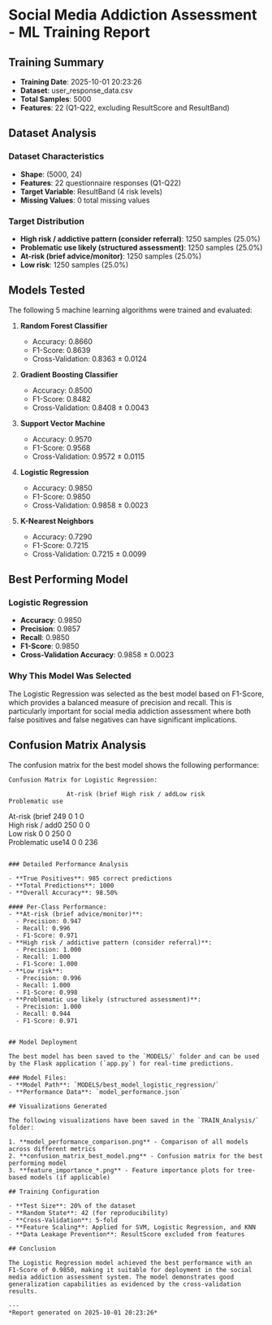 # Social Media Addiction Assessment - ML Training Report

## Training Summary
- **Training Date**: 2025-10-01 20:23:26
- **Dataset**: user_response_data.csv
- **Total Samples**: 5000
- **Features**: 22 (Q1-Q22, excluding ResultScore and ResultBand)

## Dataset Analysis

### Dataset Characteristics
- **Shape**: (5000, 24)
- **Features**: 22 questionnaire responses (Q1-Q22)
- **Target Variable**: ResultBand (4 risk levels)
- **Missing Values**: 0 total missing values

### Target Distribution
- **High risk / addictive pattern (consider referral)**: 1250 samples (25.0%)
- **Problematic use likely (structured assessment)**: 1250 samples (25.0%)
- **At-risk (brief advice/monitor)**: 1250 samples (25.0%)
- **Low risk**: 1250 samples (25.0%)


## Models Tested

The following 5 machine learning algorithms were trained and evaluated:

1. **Random Forest Classifier**
   - Accuracy: 0.8660
   - F1-Score: 0.8639
   - Cross-Validation: 0.8363 ± 0.0124

2. **Gradient Boosting Classifier**
   - Accuracy: 0.8500
   - F1-Score: 0.8482
   - Cross-Validation: 0.8408 ± 0.0043

3. **Support Vector Machine**
   - Accuracy: 0.9570
   - F1-Score: 0.9568
   - Cross-Validation: 0.9572 ± 0.0115

4. **Logistic Regression**
   - Accuracy: 0.9850
   - F1-Score: 0.9850
   - Cross-Validation: 0.9858 ± 0.0023

5. **K-Nearest Neighbors**
   - Accuracy: 0.7290
   - F1-Score: 0.7215
   - Cross-Validation: 0.7215 ± 0.0099

## Best Performing Model

### Logistic Regression
- **Accuracy**: 0.9850
- **Precision**: 0.9857
- **Recall**: 0.9850
- **F1-Score**: 0.9850
- **Cross-Validation Accuracy**: 0.9858 ± 0.0023

### Why This Model Was Selected
The Logistic Regression was selected as the best model based on F1-Score, which provides a balanced measure of precision and recall. This is particularly important for social media addiction assessment where both false positives and false negatives can have significant implications.

## Confusion Matrix Analysis

The confusion matrix for the best model shows the following performance:

```
Confusion Matrix for Logistic Regression:
```
                    At-risk (brief High risk / addLow risk       Problematic use
At-risk (brief 249            0              1              0              
High risk / add0              250            0              0              
Low risk       0              0              250            0              
Problematic use14             0              0              236            
```

### Detailed Performance Analysis

- **True Positives**: 985 correct predictions
- **Total Predictions**: 1000
- **Overall Accuracy**: 98.50%

#### Per-Class Performance:
- **At-risk (brief advice/monitor)**:
  - Precision: 0.947
  - Recall: 0.996
  - F1-Score: 0.971
- **High risk / addictive pattern (consider referral)**:
  - Precision: 1.000
  - Recall: 1.000
  - F1-Score: 1.000
- **Low risk**:
  - Precision: 0.996
  - Recall: 1.000
  - F1-Score: 0.998
- **Problematic use likely (structured assessment)**:
  - Precision: 1.000
  - Recall: 0.944
  - F1-Score: 0.971


## Model Deployment

The best model has been saved to the `MODELS/` folder and can be used by the Flask application (`app.py`) for real-time predictions.

### Model Files:
- **Model Path**: `MODELS/best_model_logistic_regression/`
- **Performance Data**: `model_performance.json`

## Visualizations Generated

The following visualizations have been saved in the `TRAIN_Analysis/` folder:

1. **model_performance_comparison.png** - Comparison of all models across different metrics
2. **confusion_matrix_best_model.png** - Confusion matrix for the best performing model
3. **feature_importance_*.png** - Feature importance plots for tree-based models (if applicable)

## Training Configuration

- **Test Size**: 20% of the dataset
- **Random State**: 42 (for reproducibility)
- **Cross-Validation**: 5-fold
- **Feature Scaling**: Applied for SVM, Logistic Regression, and KNN
- **Data Leakage Prevention**: ResultScore excluded from features

## Conclusion

The Logistic Regression model achieved the best performance with an F1-Score of 0.9850, making it suitable for deployment in the social media addiction assessment system. The model demonstrates good generalization capabilities as evidenced by the cross-validation results.

---
*Report generated on 2025-10-01 20:23:26*
